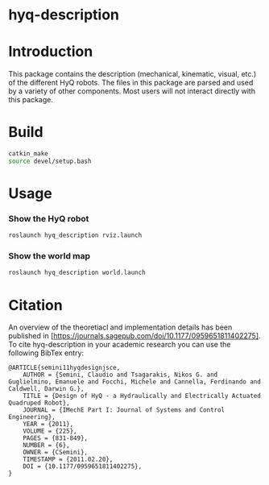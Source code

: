 hyq-description
=======

Introduction
=======
This package contains the description (mechanical, kinematic, visual, etc.) of the different HyQ robots. The files in this package are parsed and used by a variety of other components. Most users will not interact directly with this package.

Build
=======
```bash
catkin_make
source devel/setup.bash
```

Usage
=======
### Show the HyQ robot
```bash
roslaunch hyq_description rviz.launch
```

### Show the world map
```bash
roslaunch hyq_description world.launch
```

Citation
=======
An overview of the theoretiacl and implementation details has been published in [https://journals.sagepub.com/doi/10.1177/0959651811402275]. To cite hyq-description in your academic research you can use the following BibTex entry:

	@ARTICLE{semini11hyqdesignjsce,
		AUTHOR = {Semini, Claudio and Tsagarakis, Nikos G. and Guglielmino, Emanuele and Focchi, Michele and Cannella, Ferdinando and Caldwell, Darwin G.},
		TITLE = {Design of HyQ - a Hydraulically and Electrically Actuated Quadruped Robot},
		JOURNAL = {IMechE Part I: Journal of Systems and Control Engineering},
		YEAR = {2011},
		VOLUME = {225},
		PAGES = {831-849},
		NUMBER = {6},
		OWNER = {CSemini},
		TIMESTAMP = {2011.02.20},
		DOI = {10.1177/0959651811402275},
	}
